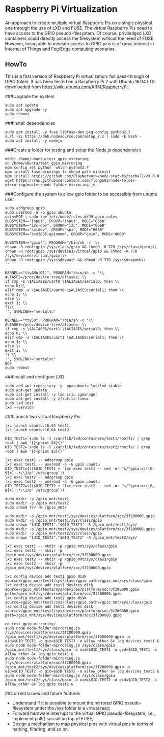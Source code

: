 # Raspberry Pi Virtualization
An approach to create multiple virtual Raspberry Pis on a single physical one through the use of LXD and FUSE. The virtual Raspberry Pis need to have access to the GPIO pseudo-filesystem. Of course, priviledged LXD containers could directly access the filesystem without the need of FUSE. However, being able to mediate access to GPIO pins is of great interest in Internet of Things and Fog/Edge computing scenarios. 


## HowTo
This is a first version of Raspberry Pi virtualization: full pass-through of GPIO folder. It has been tested on a Raspberry Pi 2 with Ubuntu 16.04 LTS downloaded from https://wiki.ubuntu.com/ARM/RaspberryPi.

###Upgrade the system
```
sudo apt update
sudo apt upgrade -y
sudo reboot
```

###Install dependencies
```
sudo apt install -y fuse libfuse-dev pkg-config python2.7
curl -sL https://deb.nodesource.com/setup_7.x | sudo -E bash -
sudo apt install -y nodejs
```
###Create a folder for testing and setup the Node.js dependencies
```
mkdir /home/ubuntu/test_gpio_mirroring
cd /home/ubuntu/test_gpio_mirroring
npm config set python `which python2.7`
npm install fuse-bindings fs mknod path minimist
npm install https://github.com/PlayNetwork/node-statvfs/tarball/v3.0.0
wget https://raw.githubusercontent.com/flongo82/node-folder-mirroring/master/node-folder-mirroring.js
```

###Configure the system to allow gpio folder to be accessible from ubuntu user
```
sudo addgroup gpio
sudo usermod -a -G gpio ubuntu
cat<<EOF | sudo tee /etc/udev/rules.d/99-gpio.rules
SUBSYSTEM=="input", GROUP="input", MODE="0660"
SUBSYSTEM=="i2c-dev", GROUP="i2c", MODE="0660"
SUBSYSTEM=="spidev", GROUP="spi", MODE="0660"
SUBSYSTEM=="bcm2835-gpiomem", GROUP="gpio", MODE="0660"

SUBSYSTEM=="gpio*", PROGRAM="/bin/sh -c '\\
chown -R root:gpio /sys/class/gpio && chmod -R 770 /sys/class/gpio;\\
chown -R root:gpio /sys/devices/virtual/gpio && chmod -R 770 /sys/devices/virtual/gpio;\\
chown -R root:gpio /sys\$devpath && chmod -R 770 /sys\$devpath\\
'"

KERNEL=="ttyAMA[01]", PROGRAM="/bin/sh -c '\\
ALIASES=/proc/device-tree/aliases; \\
if cmp -s \$ALIASES/uart0 \$ALIASES/serial0; then \\
echo 0;\\
elif cmp -s \$ALIASES/uart0 \$ALIASES/serial1; then \\
echo 1; \\
else \\
exit 1; \\
fi\\
'", SYMLINK+="serial%c"

KERNEL=="ttyS0", PROGRAM="/bin/sh -c '\\
ALIASES=/proc/device-tree/aliases; \\
if cmp -s \$ALIASES/uart1 \$ALIASES/serial0; then \\
echo 0; \\
elif cmp -s \$ALIASES/uart1 \$ALIASES/serial1; then \\
echo 1; \\
else \\
exit 1; \\
fi \\
'", SYMLINK+="serial%c"
EOF
sudo reboot
```

###Install and configure LXD
```
sudo add-apt-repository -y  ppa:ubuntu-lxc/lxd-stable
sudo apt-get update
sudo apt-get install -y lxd criu cgmanager
sudo apt-get install -y zfsutils-linux
sudo lxd init
lxd --version
```
###Launch two virtual Raspberry Pis
```
lxc launch ubuntu:16.04 test1
lxc launch ubuntu:16.04 test2

UID_TEST1=`sudo ls -l /var/lib/lxd/containers/test1/rootfs/ | grep root | awk '{}{print $3}{}'`
UID_TEST2=`sudo ls -l /var/lib/lxd/containers/test2/rootfs/ | grep root | awk '{}{print $3}{}'`

lxc exec test1 -- addgroup gpio
lxc exec test1 -- usermod -a -G gpio ubuntu
GID_TEST1=$(($UID_TEST1 + `lxc exec test1 -- sed -nr "s/^gpio:x:([0-9]+):.*/\1/p" /etc/group`))
lxc exec test2 -- addgroup gpio
lxc exec test2 -- usermod -a -G gpio ubuntu
GID_TEST2=$(($UID_TEST2 + `lxc exec test2 -- sed -nr "s/^gpio:x:([0-9]+):.*/\1/p" /etc/group`))

sudo mkdir -p /gpio_mnt/test1
sudo mkdir -p /gpio_mnt/test2
sudo chmod 777 -R /gpio_mnt/

sudo mkdir -p /gpio_mnt/test1/sys/devices/platform/soc/3f200000.gpio
sudo mkdir -p /gpio_mnt/test1/sys/class/gpio
sudo chown "$UID_TEST1"."$GID_TEST1" -R /gpio_mnt/test1/sys/
sudo mkdir -p /gpio_mnt/test2/sys/devices/platform/soc/3f200000.gpio
sudo mkdir -p /gpio_mnt/test2/sys/class/gpio
sudo chown "$UID_TEST2"."$GID_TEST2" -R /gpio_mnt/test2/sys/

lxc exec test1 -- mkdir -p /gpio_mnt/sys/class/gpio
lxc exec test1 -- mkdir -p /gpio_mnt/sys/devices/platform/soc/3f200000.gpio
lxc exec test2 -- mkdir -p /gpio_mnt/sys/class/gpio
lxc exec test2 -- mkdir -p /gpio_mnt/sys/devices/platform/soc/3f200000.gpio

lxc config device add test1 gpio disk source=/gpio_mnt/test1/sys/class/gpio path=/gpio_mnt/sys/class/gpio
lxc config device add test1 devices disk source=/gpio_mnt/test1/sys/devices/platform/soc/3f200000.gpio path=/gpio_mnt/sys/devices/platform/soc/3f200000.gpio
lxc config device add test2 gpio disk source=/gpio_mnt/test2/sys/class/gpio path=/gpio_mnt/sys/class/gpio
lxc config device add test2 devices disk source=/gpio_mnt/test2/sys/devices/platform/soc/3f200000.gpio path=/gpio_mnt/sys/devices/platform/soc/3f200000.gpio

cd test_gpio_mirroring/
sudo node node-folder-mirroring.js /sys/devices/platform/soc/3f200000.gpio /gpio_mnt/test1/sys/devices/platform/soc/3f200000.gpio -o uid=$UID_TEST1 -o gid=$GID_TEST1 -o allow_other &> log_devices_test1 &
sudo node node-folder-mirroring.js /sys/class/gpio /gpio_mnt/test1/sys/class/gpio -o uid=$UID_TEST1 -o gid=$GID_TEST1 -o allow_other &> log_gpio_test1 &
sudo node node-folder-mirroring.js /sys/devices/platform/soc/3f200000.gpio /gpio_mnt/test2/sys/devices/platform/soc/3f200000.gpio -o uid=$UID_TEST2 -o gid=$GID_TEST2 -o allow_other &> log_devices_test2 &
sudo node node-folder-mirroring.js /sys/class/gpio /gpio_mnt/test2/sys/class/gpio -o uid=$UID_TEST2 -o gid=$GID_TEST2 -o allow_other &> log_gpio_test2 &
```
##Current issues and future features
* Understand if it is possible to mount the mirrored GPIO pseudo-filesystem under the /sys folder in a virtual rasp;
* Forward hardware interrupt to the virtual GPIO pseudo-filesystem, i.e., implement poll() syscall on top of FUSE;
* Design a mechanism to map physical pins with virtual pins in terms of naming, filtering, and so on. 
